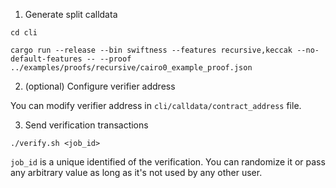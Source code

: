 1. Generate split calldata

```
cd cli
```

```
cargo run --release --bin swiftness --features recursive,keccak --no-default-features -- --proof ../examples/proofs/recursive/cairo0_example_proof.json
```

2. (optional) Configure verifier address

You can modify verifier address in `cli/calldata/contract_address` file.

3. Send verification transactions

```
./verify.sh <job_id>
```

`job_id` is a unique identified of the verification. You can randomize it or pass any arbitrary value as long as it's not used by any other user.
